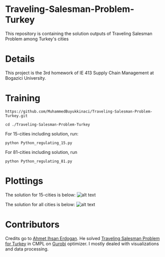 # Traveling-Salesman-Problem-Turkey

This repository is containing the solution outputs of Traveling Salesman Problem among Turkey's cities

# Details

This project is the 3rd homework of IE 413 Supply Chain Management at Bogazici University.

# Training

```https://github.com/MuhammedBuyukkinaci/Traveling-Salesman-Problem-Turkey.git```

```cd ./Traveling-Salesman-Problem-Turkey```

For 15-cities including solution, run:

```python Python_regulating_15.py```

For 81-cities including solution, run

```python Python_regulating_81.py```

# Plottings
The solution for 15-cities is below:
![alt text](https://github.com/MuhammedBuyukkinaci/Traveling-Salesman-Problem-Turkey/blob/master/tsp_Starting_from_zonguldak.png) 

The solution for all cities is below:
![alt text](https://github.com/MuhammedBuyukkinaci/Traveling-Salesman-Problem-Turkey/blob/master/tsp_Starting_from_nigde.png) 

# Contributors
Credits go to [Ahmet Ihsan Erdogan](https://www.linkedin.com/in/ahmet-ihsan-erdogan/). He solved [Traveling Salesman Problem for Turkey](https://www.geeksforgeeks.org/travelling-salesman-problem-set-1/) in CMPL on [Gurobi](http://www.gurobi.com/) optimizer. I mostly dealed with visualizations and data processing.


